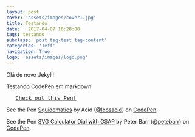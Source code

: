 ```yaml
---
layout: post
cover: 'assets/images/cover1.jpg'
title: Testando
date:   2017-04-07 16:20:00
tags: testando
subclass: 'post tag-test tag-content'
categories: 'Jeff'
navigation: True
logo: 'assets/images/logo.png'
---
```



Olá de novo Jekyll!

Testando CodePen em markdown

<pre class="codepen" data-height="470" data-type="result" data-href="kjmBd" data-user="andymcfee" data-safe="true"> <code> </code> <a href="http://codepen.io/andymcfee/pen/kjmBd">Check out this Pen!</a> </pre>
<script src="http://codepen.io/assets/embed/ei.js"> </script>

<p data-height="265" data-theme-id="0" data-slug-hash="VbeyZO" data-default-tab="result" data-user="Icosacid" data-embed-version="2" data-pen-title="Squidematics" class="codepen">See the Pen <a href="https://codepen.io/Icosacid/pen/VbeyZO/">Squidematics</a> by Acid (<a href="http://codepen.io/Icosacid">@Icosacid</a>) on <a href="http://codepen.io">CodePen</a>.</p>
<script src="https://production-assets.codepen.io/assets/embed/ei.js"></script>

<p data-height="265" data-theme-id="0" data-slug-hash="rmOJQW" data-default-tab="js,result" data-user="petebarr" data-embed-version="2" data-pen-title="SVG Calculator Dial with GSAP" class="codepen">See the Pen <a href="https://codepen.io/petebarr/pen/rmOJQW/">SVG Calculator Dial with GSAP</a> by Peter Barr (<a href="http://codepen.io/petebarr">@petebarr</a>) on <a href="http://codepen.io">CodePen</a>.</p>
<script src="https://production-assets.codepen.io/assets/embed/ei.js"></script>
